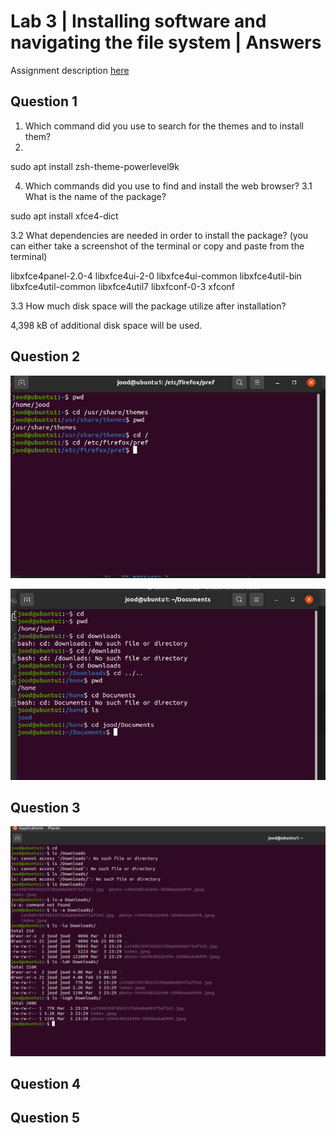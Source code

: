 # Lab 3 | Installing software and navigating the file system | Answers
Assignment description [here](https://raw.githubusercontent.com/ra559/cis106/main/labs/lab3.md)

## Question 1
1. Which command did you use to search for the themes and to install them? 
2. 

sudo apt install zsh-theme-powerlevel9k


4. Which commands did you use to find and install the web browser?
3.1 What is the name of the package? 

 sudo apt install xfce4-dict


3.2 What dependencies are needed in order to install the package? (you can either take a screenshot of the terminal or copy and paste from the terminal)

 libxfce4panel-2.0-4 libxfce4ui-2-0 libxfce4ui-common
  libxfce4util-bin libxfce4util-common libxfce4util7
  libxfconf-0-3 xfconf



3.3 How much disk space will the package utilize after installation?
 
 4,398 kB of additional disk space will be used.



## Question 2


   


![q2](../imgs/lab3q2.png)

![q22](../imgs//lab3q22.png)
## Question 3
![q3](../imgs/lab3q3.png)

## Question 4


## Question 5